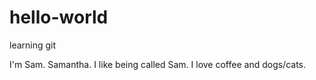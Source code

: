 # hello-world
learning git 

I'm Sam. Samantha. I like being called Sam. I love coffee and dogs/cats.
